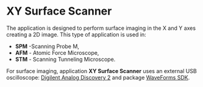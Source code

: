# XY Surface Scanner 

The application is designed to perform surface imaging in the X and Y axes creating a 2D image. This type of application is used in:

* **SPM** -Scanning Probe M,
* **AFM** - Atomic Force Microscope,
* **STM** - Scanning Tunneling Microscope.

For surface imaging, application **XY Surface Scanner** uses an external USB oscilloscope: [Digilent Analog Discovery 2](https://digilent.com/reference/test-and-measurement/analog-discovery-2/start) and package [WaveForms SDK](https://digilent.com/shop/software/digilent-waveforms/). 